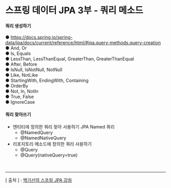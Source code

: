 스프링 데이터 JPA 3부 - 쿼리 메소드
===

#### 쿼리 생성하기
●	https://docs.spring.io/spring-data/jpa/docs/current/reference/html/#jpa.query-methods.query-creation  
●	And, Or   
●	Is, Equals    
●	LessThan, LessThanEqual, GreaterThan, GreaterThanEqual    
●	After, Before    
●	IsNull, IsNotNull, NotNull       
●	Like, NotLike   
●	StartingWith, EndingWith, Containing    
●	OrderBy   
●	Not, In, NotIn    
●	True, False   
●	IgnoreCase  


#### 쿼리 찾아쓰기
+ 엔티티에 정의한 쿼리 찾아 사용하기 JPA Named 쿼리
  - @NamedQuery
  - @NamedNativeQuery
+ 리포지토리 메소드에 정의한 쿼리 사용하기
  - @Query
  - @Query(nativeQuery=true)

<br/>

---
[ 출처 ] : [백기선의 스프링 JPA 강좌](https://www.inflearn.com/course/%EC%8A%A4%ED%94%84%EB%A7%81-%EB%8D%B0%EC%9D%B4%ED%84%B0-jpa)
